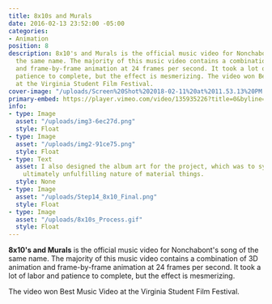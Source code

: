 ```yaml
---
title: 8x10s and Murals
date: 2016-02-13 23:52:00 -05:00
categories:
- Animation
position: 8
description: 8x10's and Murals is the official music video for Nonchabont's song of
  the same name. The majority of this music video contains a combination of 3D animation
  and frame-by-frame animation at 24 frames per second. It took a lot of labor and
  patience to complete, but the effect is mesmerizing. The video won Best Music Video
  at the Virginia Student Film Festival.
cover-image: "/uploads/Screen%20Shot%202018-02-11%20at%2011.53.13%20PM.png"
primary-embed: https://player.vimeo.com/video/135935226?title=0&byline=0&portrait=0
info:
- type: Image
  asset: "/uploads/img3-6ec27d.png"
  style: Float
- type: Image
  asset: "/uploads/img2-91ce75.png"
  style: Float
- type: Text
  asset: I also designed the album art for the project, which was to symbolize the
    ultimately unfulfilling nature of material things.
  style: None
- type: Image
  asset: "/uploads/Step14_8x10_Final.png"
  style: Float
- type: Image
  asset: "/uploads/8x10s_Process.gif"
  style: Float
---
```


**8x10's and Murals** is the official music video for Nonchabont's song of the same name. The majority of this music video contains a combination of 3D animation and frame-by-frame animation at 24 frames per second. It took a lot of labor and patience to complete, but the effect is mesmerizing. 

The video won Best Music Video at the Virginia Student Film Festival.